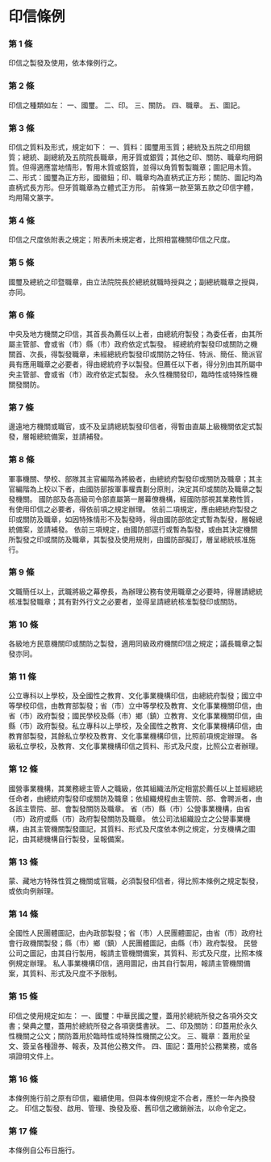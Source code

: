 # 印信條例

### 第 1 條

印信之製發及使用，依本條例行之。

### 第 2 條

印信之種類如左：
一、國璽。
二、印。
三、關防。
四、職章。
五、圖記。

### 第 3 條

印信之質料及形式，規定如下：
一、質料：國璽用玉質；總統及五院之印用銀質；總統、副總統及五院院長職章，用牙質或銀質；其他之印、關防、職章均用銅質。但得適應當地情形，暫用木質或鋁質，並得以角質暫製職章；圖記用木質。
二、形式：國璽為正方形，國徽鈕；印、職章均為直柄式正方形；關防、圖記均為直柄式長方形。但牙質職章為立體式正方形。
前條第一款至第五款之印信字體，均用陽文篆字。

### 第 4 條

印信之尺度依附表之規定；附表所未規定者，比照相當機關印信之尺度。

### 第 5 條

國璽及總統之印暨職章，由立法院院長於總統就職時授與之；副總統職章之授與，亦同。

### 第 6 條

中央及地方機關之印信，其首長為薦任以上者，由總統府製發；為委任者，由其所屬主管部、會或省（市）縣（市）政府依定式製發。
經總統府製發印或關防之機關首、次長，得製發職章，未經總統府製發印或關防之特任、特派、簡任、簡派官員有應用職章之必要者，得由總統府予以製發。但薦任以下者，得分別由其所屬中央主管部、會或省（市）政府依定式製發。
永久性機關發印，臨時性或特殊性機關發關防。

### 第 7 條

邊遠地方機關或職官，或不及呈請總統製發印信者，得暫由直屬上級機關依定式製發，層報總統備案，並請補發。

### 第 8 條

軍事機關、學校、部隊其主官編階為將級者，由總統府製發印或關防及職章；其主官編階為上校以下者，由國防部按軍事權責劃分原則，決定其印或關防及職章之製發機關。
國防部及各高級司令部直屬第一層幕僚機構，經國防部視其業務性質，有使用印信之必要者，得依前項之規定辦理。
依前二項規定，應由總統府製發之印或關防及職章，如因特殊情形不及製發時，得由國防部依定式暫為製發，層報總統備案，並請補發。
依前三項規定，由國防部逕行或暫為製發，或由其決定機關所製發之印或關防及職章，其製發及使用規則，由國防部擬訂，層呈總統核准施行。

### 第 9 條

文職簡任以上，武職將級之幕僚長，為辦理公務有使用職章之必要時，得層請總統核准製發職章；其有對外行文之必要者，並得呈請總統核准製發印或關防。

### 第 10 條

各級地方民意機關印或關防之製發，適用同級政府機關印信之規定；議長職章之製發亦同。

### 第 11 條

公立專科以上學校，及全國性之教育、文化事業機構印信，由總統府製發；國立中等學校印信，由教育部製發；省（市）立中等學校及教育、文化事業機關印信，由省（市）政府製發；國民學校及縣（市）鄉（鎮）立教育、文化事業機關印信，由縣（市）政府製發。私立專科以上學校，及全國性之教育、文化事業機構印信，由教育部製發，其餘私立學校及教育、文化事業機構印信，比照前項規定辦理。
各級私立學校，及教育、文化事業機構印信之質料、形式及尺度，比照公立者辦理。

### 第 12 條

國營事業機構，其業務總主管人之職級，依其組織法所定相當於薦任以上並經總統任命者，由總統府製發印或關防及職章；依組織規程由主管院、部、會聘派者，由各該主管院、部、會製發關防及職章。
省（市）縣（市）公營事業機構，由省（市）政府或縣（市）政府製發關防及職章。
依公司法組織設立之公營事業機構，由其主管機關製發圖記，其質料、形式及尺度依本例之規定，分支機構之圖記，由其總機構自行製發，呈報備案。

### 第 13 條

蒙、藏地方特殊性質之機關或官職，必須製發印信者，得比照本條例之規定製發，或依向例辦理。

### 第 14 條

全國性人民團體圖記，由內政部製發；省（市）人民團體圖記，由省（市）政府社會行政機關製發；縣（市）鄉（鎮）人民團體圖記，由縣（市）政府製發。
民營公司之圖記，由其自行製用，報請主管機關備案，其質料、形式及尺度，比照本條例規定辦理。
私人事業機構印信，適用圖記，由其自行製用，報請主管機關備案，其質料、形式及尺度不予限制。

### 第 15 條

印信之使用規定如左：
一、國璽：中華民國之璽，蓋用於總統所發之各項外交文書；榮典之璽，蓋用於總統所發之各項褒獎書狀。
二、印及關防：印蓋用於永久性機關之公文；關防蓋用於臨時性或特殊性機關之公文。
三、職章：蓋用於呈文、簽呈各種證券、報表，及其他公務文件。
四、圖記：蓋用於公務業務，或各項證明文件上。

### 第 16 條

本條例施行前之原有印信，繼續使用。但與本條例規定不合者，應於一年內換發之。
印信之製發、啟用、管理、換發及廢、舊印信之繳銷辦法，以命令定之。

### 第 17 條

本條例自公布日施行。
